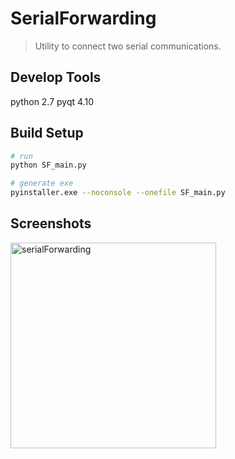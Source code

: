 # SerialForwarding
> Utility to connect two serial communications.

## Develop Tools
python 2.7 
pyqt 4.10

## Build Setup
``` bash
# run
python SF_main.py

# generate exe
pyinstaller.exe --noconsole --onefile SF_main.py
```

## Screenshots
<div>
<img width="329" alt="serialForwarding" src="https://user-images.githubusercontent.com/18394876/71058842-6caf4380-21a4-11ea-90f1-d4f6889aaf01.png">
<div>
  
  
